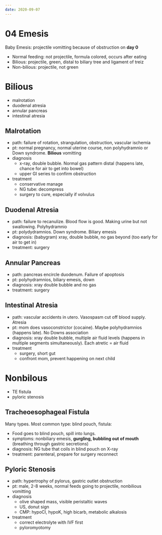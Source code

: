 ```yaml
---
date: 2020-09-07
---
```


# 04 Emesis

<!-- Baby emesis is, timeframe, 3 causes.. -->

Baby Emesis: projectile vomitting because of obstruction on **day 0**

- Normal feeding: not projectile, formula colored, occurs after eating
- Bilious: projectile, green, distal to biliary tree and ligament of treiz
- Non-bilious: projectile, not green

# Bilious

<!-- bilious emesis causes.. -->

- malrotation
- duodenal atresia
- annular pancreas
- intestinal atresia

## Malrotation

<!-- malrotation path, pt, diagnosis, treatment.. -->

- path: failure of rotation, strangulation, obstruction, vascular ischemia
- pt: normal pregnancy, normal uterine course, non polyhydramnio or Down syndrome. **Bilious** vomitting
- diagnosis
	- x-ray, double bubble. Normal gas pattern distal (happens late, chance for air to get into bowel)
	- upper GI series to confirm obstruction
- treatment
	- conservative manage
	- NG tube: decompress
	- surgery to cure, especially if volvulus

## Duodenal Atresia

<!-- duodenal atresia path, pt, diagnosis, treatment.. -->

- path: failure to recanulize. Blood flow is good. Making urine but not swallowing. Polyhydramnio
- pt: polydydramnios. Down syndrome. Biliary emesis
- diagnosis: (babygram) xray, double bubble, no gas beyond (too early for air to get in)
- treatment: surgery

## Annular Pancreas

<!-- annular pancreas path, pt, diagnosis, treatment.. -->

- path: pancreas encircle duodenum. Failure of apoptosis
- pt: polyhydramnios, biliary emesis, down
- diagnosis: xray double bubble and no gas
- treatment: surgery

## Intestinal Atresia

<!-- intestinal atresia path, pt, diagnosis, treatment.. -->

- path: vascular accidents in utero. Vasospasm cut off blood supply. Atresia
- pt: mom does vasoconstrictor (cocaine). Maybe polyhydramnios (happens late). No Downs association
- diagnosis: xray double bubble, multiple air fluid levels (happens in multiple segments simultaneously). Each atretic = air fluid
- treatment
	- surgery, short gut
	- confront mom, prevent happening on next child

# Nonbilous

<!-- nonbilious emesis includes.. -->

- TE fistula
- pyloric stenosis

## Tracheoesophageal Fistula

<!-- TE fistula most common type, symptoms, diagnosis, treatment.. -->

Many types. Most common type: blind pouch, fistula:

- Food goes to blind pouch, spill into lungs.
- symptoms: nonbiliary emesis, **gurgling, bubbling out of mouth** (breathing through gastric secretions)
- diagnosis: NG tube that coils in blind pouch on X-ray
- treatment: parenteral, prepare for surgery reconnect

## Pyloric Stenosis

<!-- pyloric stenosis path, pt, diagnosis, treatment.. -->

- path: hypertrophy of pylorus, gastric outlet obstruction
- pt: male, 2-8 weeks, normal feeds going to projectile, nonbilious vomitting
- diagnosis
	- olive shaped mass, visible peristaltic waves
	- US, donut sign
	- CMP: hypoCl, hypoK, high bicarb, metabolic alkalosis
- treatment
	- correct electrolyte with IVF first
	- pyloromyotomy
